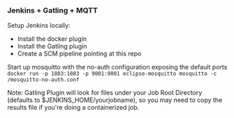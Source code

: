### Jenkins + Gatling + MQTT

Setup Jenkins locally:
- Install the docker plugin
- Install the Gatling plugin
- Create a SCM pipeline pointing at this repo

Start up mosquitto with the no-auth configuration exposing the default ports
`docker run -p 1883:1883 -p 9001:9001 eclipse-mosquitto mosquitto -c /mosquitto-no-auth.conf`

Note: Gatling Plugin will look for files under your Job Root Directory (defaults to $JENKINS_HOME/yourjobname), so you may need to copy the results file if you're doing a containerized job.
